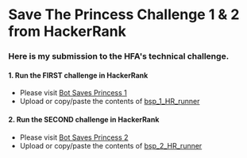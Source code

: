 # Save The Princess Challenge 1 & 2 from HackerRank
### Here is my submission to the HFA's technical challenge.

#### 1. Run the **FIRST** challenge in HackerRank
  * Please visit [Bot Saves Princess 1](https://www.hackerrank.com/challenges/saveprincess/problem)
  * Upload or copy/paste the contents of [bsp_1_HR_runner](https://github.com/ElliotOlbright/save_princess/blob/main/bsp_1_HR_runner.rb)

#### 2. Run the **SECOND** challenge in HackerRank
  * Please visit [Bot Saves Princess 2](https://www.hackerrank.com/challenges/saveprincess2)
  * Upload or copy/paste the contents of [bsp_2_HR_runner](https://github.com/ElliotOlbright/save_princess/blob/main/bsp_2_HR_runner.rb)
